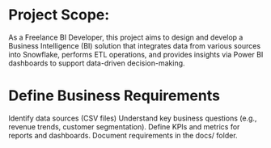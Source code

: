 # Project Scope:
As a Freelance BI Developer, this project aims to design and develop a Business Intelligence (BI) solution that integrates data from various sources into Snowflake, performs ETL operations, and provides insights via Power BI dashboards to support data-driven decision-making.


# Define Business Requirements

Identify data sources (CSV files)
Understand key business questions (e.g., revenue trends, customer segmentation).
Define KPIs and metrics for reports and dashboards.
Document requirements in the docs/ folder.
